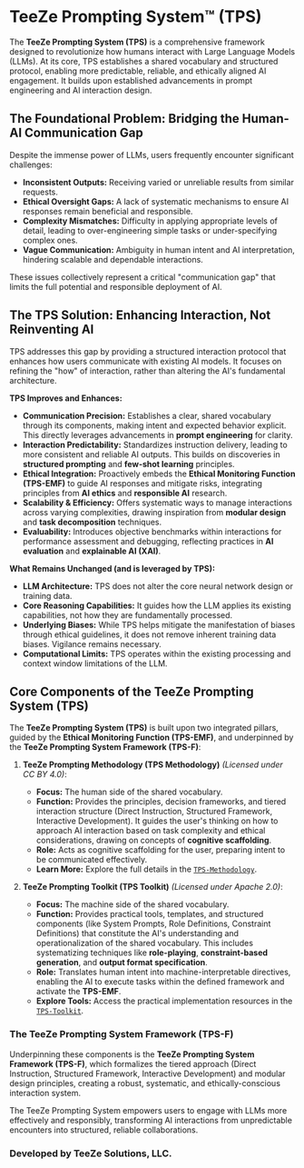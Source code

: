 # TeeZe Prompting System™ (TPS)

The **TeeZe Prompting System (TPS)** is a comprehensive framework designed to revolutionize how humans interact with Large Language Models (LLMs). At its core, TPS establishes a shared vocabulary and structured protocol, enabling more predictable, reliable, and ethically aligned AI engagement. It builds upon established advancements in prompt engineering and AI interaction design.

## The Foundational Problem: Bridging the Human-AI Communication Gap

Despite the immense power of LLMs, users frequently encounter significant challenges:

*   **Inconsistent Outputs:** Receiving varied or unreliable results from similar requests.
*   **Ethical Oversight Gaps:** A lack of systematic mechanisms to ensure AI responses remain beneficial and responsible.
*   **Complexity Mismatches:** Difficulty in applying appropriate levels of detail, leading to over-engineering simple tasks or under-specifying complex ones.
*   **Vague Communication:** Ambiguity in human intent and AI interpretation, hindering scalable and dependable interactions.

These issues collectively represent a critical "communication gap" that limits the full potential and responsible deployment of AI.

## The TPS Solution: Enhancing Interaction, Not Reinventing AI

TPS addresses this gap by providing a structured interaction protocol that enhances how users communicate with existing AI models. It focuses on refining the "how" of interaction, rather than altering the AI's fundamental architecture.

**TPS Improves and Enhances:**

*   **Communication Precision:** Establishes a clear, shared vocabulary through its components, making intent and expected behavior explicit. This directly leverages advancements in **prompt engineering** for clarity.
*   **Interaction Predictability:** Standardizes instruction delivery, leading to more consistent and reliable AI outputs. This builds on discoveries in **structured prompting** and **few-shot learning** principles.
*   **Ethical Integration:** Proactively embeds the **Ethical Monitoring Function (TPS-EMF)** to guide AI responses and mitigate risks, integrating principles from **AI ethics** and **responsible AI** research.
*   **Scalability & Efficiency:** Offers systematic ways to manage interactions across varying complexities, drawing inspiration from **modular design** and **task decomposition** techniques.
*   **Evaluability:** Introduces objective benchmarks within interactions for performance assessment and debugging, reflecting practices in **AI evaluation** and **explainable AI (XAI)**.

**What Remains Unchanged (and is leveraged by TPS):**

*   **LLM Architecture:** TPS does not alter the core neural network design or training data.
*   **Core Reasoning Capabilities:** It guides how the LLM applies its existing capabilities, not how they are fundamentally processed.
*   **Underlying Biases:** While TPS helps mitigate the manifestation of biases through ethical guidelines, it does not remove inherent training data biases. Vigilance remains necessary.
*   **Computational Limits:** TPS operates within the existing processing and context window limitations of the LLM.

## Core Components of the TeeZe Prompting System (TPS)

The **TeeZe Prompting System (TPS)** is built upon two integrated pillars, guided by the **Ethical Monitoring Function (TPS-EMF)**, and underpinned by the **TeeZe Prompting System Framework (TPS-F)**:

1.  **TeeZe Prompting Methodology (TPS Methodology)** *(Licensed under CC BY 4.0)*:
    *   **Focus:** The human side of the shared vocabulary.
    *   **Function:** Provides the principles, decision frameworks, and tiered interaction structure (Direct Instruction, Structured Framework, Interactive Development). It guides the user's thinking on how to approach AI interaction based on task complexity and ethical considerations, drawing on concepts of **cognitive scaffolding**.
    *   **Role:** Acts as cognitive scaffolding for the user, preparing intent to be communicated effectively.
    *   **Learn More:** Explore the full details in the [`TPS-Methodology`](https://github.com/teeze-solutions/TPS/tree/main/TPS-Methodology).

2.  **TeeZe Prompting Toolkit (TPS Toolkit)** *(Licensed under Apache 2.0)*:
    *   **Focus:** The machine side of the shared vocabulary.
    *   **Function:** Provides practical tools, templates, and structured components (like System Prompts, Role Definitions, Constraint Definitions) that constitute the AI's understanding and operationalization of the shared vocabulary. This includes systematizing techniques like **role-playing**, **constraint-based generation**, and **output format specification**.
    *   **Role:** Translates human intent into machine-interpretable directives, enabling the AI to execute tasks within the defined framework and activate the **TPS-EMF**.
    *   **Explore Tools:** Access the practical implementation resources in the [`TPS-Toolkit`](https://github.com/teeze-solutions/TPS/tree/main/TPS-Toolkit).

### The TeeZe Prompting System Framework (TPS-F)

Underpinning these components is the **TeeZe Prompting System Framework (TPS-F)**, which formalizes the tiered approach (Direct Instruction, Structured Framework, Interactive Development) and modular design principles, creating a robust, systematic, and ethically-conscious interaction system.

The TeeZe Prompting System empowers users to engage with LLMs more effectively and responsibly, transforming AI interactions from unpredictable encounters into structured, reliable collaborations.

### Developed by TeeZe Solutions, LLC.
